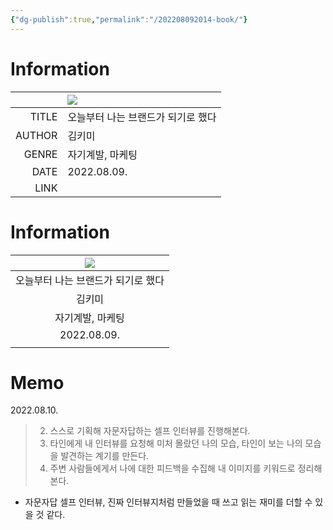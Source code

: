 ```yaml
---
{"dg-publish":true,"permalink":"/202208092014-book/"}
---
```



# Information

| | ![](https://i.imgur.com/2ZkuRFj.png) |
| -------------------:|:----------------------------------------------------- |
|               TITLE | 오늘부터 나는 브랜드가 되기로 했다                    |
|              AUTHOR | 김키미                                                |
|               GENRE | 자기계발, 마케팅                                      |
|                DATE | 2022.08.09.                                           |
|                LINK |                                                       |

# Information

| ![](https://i.imgur.com/2ZkuRFj.png) |
|:-----------------------------------------------------: |
| 오늘부터 나는 브랜드가 되기로 했다                    |
| 김키미                                                |
| 자기계발, 마케팅                                      |
| 2022.08.09.                                           |
|                                                       |


# Memo
2022.08.10.

> 2. 스스로 기획해 자문자답하는 셀프 인터뷰를 진행해본다.
> 3. 타인에게 내 인터뷰를 요청해 미처 몰랐던 나의 모습, 타인이 보는 나의 모습을 발견하는 계기를 만든다.
> 4. 주변 사람들에게서 나에 대한 피드백을 수집해 내 이미지를 키워드로 정리해 본다.
- 자문자답 셀프 인터뷰, 진짜 인터뷰지처럼 만들었을 때 쓰고 읽는 재미를 더할 수 있을 것 같다.